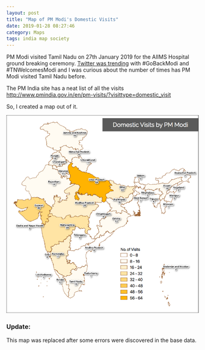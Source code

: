 ```yaml
---
layout: post
title: "Map of PM Modi's Domestic Visits"
date: 2019-01-28 08:27:46
category: Maps
tags: india map society
---
```

PM Modi visited Tamil Nadu on 27th January 2019 for the AIIMS Hospital ground breaking ceremony. [Twitter was trending](https://www.indiatoday.in/india/story/pm-modi-twitter-storm-ahead-tamil-nadu-visit-1440154-2019-01-27) with #GoBackModi and #TNWelcomesModi and I was curious about the number of times has PM Modi visited Tamil Nadu before.

The PM India site has a neat list of all the visits http://www.pmindia.gov.in/en/pm-visits/?visittype=domestic_visit

So, I created a map out of it.

![Visits_by_PM_Modi.png](/img/wp-content/uploads/2019/01/visits_by_pm_modi-1.png)
### Update:



This map was replaced after some errors were discovered in the base data.
